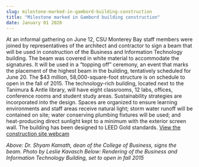 ```yaml
---
slug: milestone-marked-in-gambord-building-construction
title: "Milestone marked in Gambord building construction"
date: January 01 2020
---
```


 
<p>
  At an informal gathering on June 12, CSU Monterey Bay staff members were
  joined by representatives of the architect and contractor to sign a beam that
  will be used in construction of the Business and Information Technology
  building. The beam was covered in white material to accommodate the
  signatures. It will be used in a “topping off” ceremony, an event that marks
  the placement of the highest beam in the building, tentatively scheduled for
  June 20. The $43 million, 58,000-square-foot structure is on schedule to open
  in the fall of 2015. The technology-rich building, located next to the
  Tanimura &amp; Antle library, will have eight classrooms, 12 labs, offices,
  conference rooms and student study areas. Sustainability strategies are
  incorporated into the design. Spaces are organized to ensure learning
  environments and staff areas receive natural light; storm water runoff will be
  contained on site; water conserving plumbing fixtures will be used; and
  heat-producing direct sunlight kept to a minimum with the exterior screen
  wall. The building has been designed to LEED Gold standards.
  <a href="https://media.csumb.edu/bitcam/">View the construction site webcam</a>
</p>
<p>
  <em
    >Above: Dr. Shyam Kamath, dean of the College of Business, signs the beam.
    Photo by Leslie Kavasch Below: Rendering of the Business and Information
    Technology Building, set to open in fall 2015</em
  >
</p>
 
